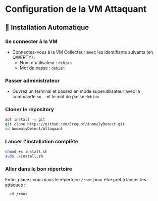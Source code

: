 # Configuration de la VM Attaquant
## 🚀 Installation Automatique
### Se connecter à la VM
- Connectez-vous à la VM Collecteur avec les identifiants suivants (en QWERTY) :
  - Nom d'utilisateur : `debian`
  - Mot de passe : `debian`

### Passer administrateur 
- Ouvrez un terminal et passez en mode superutilisateur avec la commande `su -` et le mot de passe `debian`


### Cloner le repository
```bash
apt install -y git
git clone https://github.com/Ereguof/AnomalyDetect.git
cd AnomalyDetect/Attaquant
```

### Lancer l'installation complète
```bash
chmod +x install.sh
sudo ./install.sh
```

### Aller dans le bon répertoire

Enfin, placez vous dans le répertoire `/root` pour être prêt à lancer les attaques :
  ```bash
    cd /root
  ```

